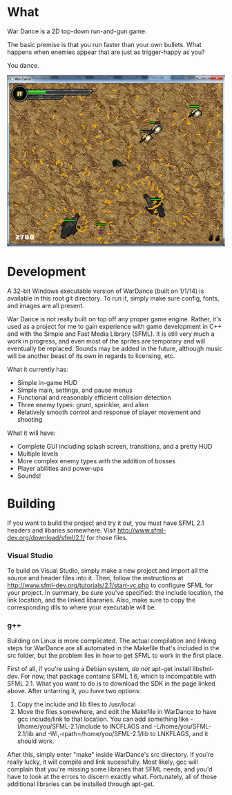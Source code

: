 # What #

War Dance is a 2D top-down run-and-gun game.

The basic premise is that you run faster than your own bullets. What happens when enemies appear that are just as trigger-happy as you?

You dance.

![screenshot](hub/screenshot.png "Still in development!")

# Development #

A 32-bit Windows executable version of WarDance (built on 1/1/14) is available in this root git directory. To run it, simply make sure config, fonts, and images are all present.

War Dance is not really built on top off any proper game engine. Rather, it's used as a project for me to gain experience with game development in C++ and with the Simple and Fast Media Library (SFML). It is still very much a work in progress, and even most of the sprites are temporary and will eventually be replaced. Sounds may be added in the future, although music will be another beast of its own in regards to licensing, etc.

What it currently has:
- Simple in-game HUD
- Simple main, settings, and pause menus
- Functional and reasonably efficient collision detection
- Three enemy types: grunt, sprinkler, and alien
- Relatively smooth control and response of player movement and shooting

What it will have:
- Complete GUI including splash screen, transitions, and a pretty HUD
- Multiple levels
- More complex enemy types with the addition of bosses
- Player abilities and power-ups
- Sounds!

# Building #

If you want to build the project and try it out, you must have SFML 2.1 headers and libaries somewhere. Visit http://www.sfml-dev.org/download/sfml/2.1/ for those files.

### Visual Studio ###

To build on Visual Studio, simply make a new project and import all the source and header files into it. Then, follow the instructions at http://www.sfml-dev.org/tutorials/2.1/start-vc.php to configure SFML for your project. In summary, be sure you've specified: the include location, the link location, and the linked libararies. Also, make sure to copy the corresponding dlls to where your executable will be.

### g++ ###

Building on Linux is more complicated. The actual compilation and linking steps for WarDance are all automated in the Makefile that's included in the src folder, but the problem lies in how to get SFML to work in the first place.

First of all, if you're using a Debian system, *do not* apt-get install libsfml-dev. For now, that package contains SFML 1.6, which is incompatible with SFML 2.1.
What you want to do is to download the SDK in the page linked above. After untarring it, you have two options:

1. Copy the include and lib files to /usr/local
2. Move the files somewhere, and edit the Makefile in WarDance to have gcc include/link to that location. You can add something like -I/home/you/SFML-2.1/include to INCFLAGS and -L/home/you/SFML-2.1/lib and -Wl,-rpath=/home/you/SFML-2.1/lib to LNKFLAGS, and it should work.

After this, simply enter "make" inside WarDance's src directory. If you're really lucky, it will compile and link sucessfully. Most likely, gcc will complain that you're missing some libraries that SFML needs, and you'd have to look at the errors to discern exactly what. Fortunately, all of those additional libraries can be installed through apt-get.
